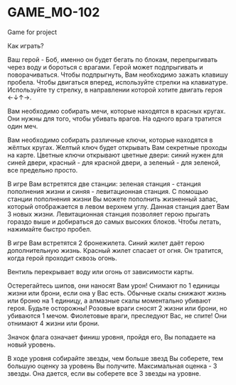 # GAME_MO-102
Game for project

Как играть?

Ваш герой - Боб, именно он будет бегать по блокам, перепрыгивать через воду и бороться с врагами. 
Герой может подпрыгивать и поворачиваться. Чтобы подпрыгнуть, Вам необходимо зажать клавишу пробела.  Чтобы двигаться вперед, используйте стрелки на клавиатуре. Используйте ту стрелку, в направлении которой хотите двигать героя ←↓↑→. 

Вам необходимо собирать мечи, которые находятся в красных кругах. Они нужны для того, чтобы убивать врагов. На одного врага тратится один меч.

Вам необходимо собирать различные ключи, которые находятся в жёлтых кругах. Желтый ключ будет открывать Вам секретные проходы на карте. Цветные ключи открывают цветные двери: синий нужен для синей двери, красный - для красной двери, а зеленый - для зеленой, все предельно просто.

В игре Вам встретятся две станции: зеленая станция - станция пополнения жизни и синяя - левитационная станция. С помощью станции пополнения жизни Вы можете пополнить жизненный запас, который отображается в левом верхнем углу. Данная станция дает Вам 3 новых жизни. Левитационная станция позволяет герою прыгать гораздо выше и добираться до самых высоких блоков. Чтобы летать, нажимайте быстро пробел.

В игре Вам встретятся 2 бронежилета. Синий жилет даёт герою дополнительную жизнь. Красный жилет спасает от огня. Он тратится, когда герой проходит сквозь огонь.

Вентиль перекрывает воду или огонь от зависимости карты.

Остерегайтесь шипов, они наносят Вам урон! Снимают по 1 единицы жизни или брони, если она у Вас есть.
Обычные скалы снижают жизнь или броню на 1 единицу, а алмазные скалы моментально убивают героя. Будьте осторожны!
Розовые враги сносят 2 жизни или брони, но убиваются 1 мечом. Фиолетовые враги, преследуют Вас, не спите! 
Они отнимают 4 жизни или брони.

Значок флага означает финиш уровня, пройдя его, Вы попадаете на новый уровень.

В ходе уровня собирайте звезды, чем больше звезд Вы соберете, тем большую оценку за уровень Вы получите. Максимальная оценка - 3 звезды. Она дается, если вы соберете все 3 звезды на уровне.
